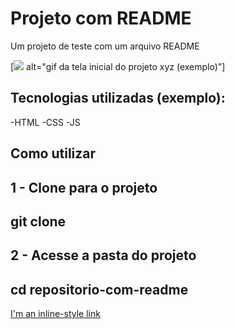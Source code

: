 # Projeto com README 
Um projeto de teste com um arquivo README 

[<img src="./Anima%C3%A7%C3%A3oteste.gif"> alt="gif da tela inicial do projeto xyz (exemplo)"]


## Tecnologias utilizadas (exemplo):
-HTML
-CSS
-JS

## Como utilizar

1 - Clone para o projeto
---
git clone <URL>
---

2 - Acesse a pasta do projeto
---
cd repositorio-com-readme
---

[I'm an inline-style link](https://www.google.com)